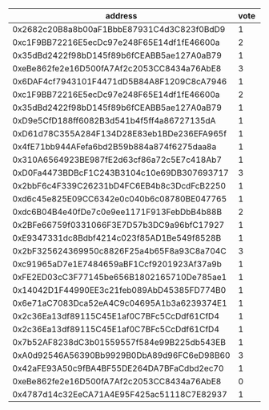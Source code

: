address|vote|timestamp|signature
---|---|---|---
0x2682c20B8a8b00aF1BbbE87931C4d3C823f0BdD9|1|1599486827|0x4885dc2e9d7fb4f8eceac8be4aac798e7a74a52c62b3e197896bfc43ee73b944713cb863370bf0de6a2e72e2bb7b49832d4c7f512598c7b1272f777cf0c4637e1b
0xc1F9BB72216E5ecDc97e248F65E14df1fE46600a|2|1599487265|0x0336501ef68367f3a5063620fd24784ebb56b2da6b04a44161520718a93ba9a66030a3d5efdd2a68852588a996eb1f60349e01df925cf2427d58dbc1ffe2d4c61c
0x35dBd2422f98bD145f89b6fCEABB5ae127A0aB79|1|1599487300|0x86a98f1691969826b1ea71f7453536236657fcca1d42f79e511f3e7f688298bb779230b2ed2a3ee0abd5729aa8ed36d9f67282bdc7984572bd1ba4683537a2921c
0xeBe862fe2e16D500fA7Af2c2053CC8434a76AbE8|3|1599488535|0xd66ab01736bdcba75cc044d32c7af3e23d653d1f6267fe36d76134873db447e94d1d1564ec2f9b981d3ab5945fa33ad9a78e7a71c60470588c23939933e274e01b
0x6DAF4cf7943101F4471dD5B84A8F1209C8cA7946|1|1599491670|0xd5c220caf467cdb54be7b76211eb59873236ec9aa32579eb589652d9548471ba47bc6c5230884c1c6ce6476042407323b14c156a0560df8d92048018aea3e2e91b
0xc1F9BB72216E5ecDc97e248F65E14df1fE46600a|2|1599492075|0x7dc4e98234834e457c02cb7c4958c9f5d1d9231129b450121c89400253930f6d3b35cf1c537f93be5866a691d5662384f36d206a8a0ec022893a4425963b31f11c
0x35dBd2422f98bD145f89b6fCEABB5ae127A0aB79|1|1599492095|0x5b8a041419fd4a38f5202d5bb32efcab59573e7707ceb24a98d4b2baab771762512f0c023097e0fcf90f1a37637303fbef35cfefdddd9267c8c771743cc357031c
0xD9e5CfD188ff6082B3d541b4f5ff4a86727135dA|1|1599492382|0xa76b12e94a1b539b7d8685c5002cdef6de4f054d4d1b8b9c69e0d5d9262adf5a0ed92b5872d2b6f280d3766ff15ee642dc3198768ac1cb3f522493e4b081930f1b
0xD61d78C355A284F134D28E83eb1BDe236EFA965f|1|1599492473|0x9d709f6c056bd955a18eaddda47cb5b2713c4f6726b849573d4eee517c46c83d1cd2d11423c03f7eff63959a7f43976a62ca572fe3197aba50c87491836ad1cf1b
0x4fE71bb944AFefa6bd2B59b884a874f6275daa8a|1|1599492568|0x673c6316d97dbb1f6aad4d94dc0f574178e7ceac8f35d2dfa6265727d7a1c9f505688429e301aa5db6ff3e4da808274a3d86cec5b4cb2c05959bb9df556317d71b
0x310A6564923BE987fE2d63cf86a72c5E7c418Ab7|1|1599492632|0x5524d2f9710093571a110d0f133076be44564907d095d8344661097eba0594a76135debe549428bd3e77f133945f50f1b97e241999b0f64c1a74315876dd3a0a1b
0xD0Fa4473BDBcF1C243B3104c10e69DB307693717|3|1599492981|0xeca7650c059b90fed8a29b75bb56b6fe9bfbec1ffac657eccf9efa3d2b83862467e02583061de8198ccbe2b67bb54c5104e1689f36ea90c12c16b28367a0115a1b
0x2bbF6c4F339C26231bD4FC6EB4b8c3DcdFcB2250|1|1599493050|0x343217730d9697c06a4163955c4ad23aa64e1555e4611c5b64efe9c633361d6d44f7a0ea0670b3269097a609ff93ba197f1867472e4e0a06b9da9c8e20671f9d1c
0xd6c45e825E09CC6342e0c040b6c08780BE047765|1|1599493296|0xfc7b4f217c0fbd2dab8354220646405ff129f692dbcebaa1c87354eee2b9943d46c1a70b33214ffedee919a320a26029d40070780eeecc39c165e3bef8607e431c
0xdc6B04B4e40fDe7c0e9ee1171F913FebDbB4b88B|2|1599493382|0x3822328268f20a59db89ff9509888df0bfe75417afde2851b7608166520e32fa0ee93fb13c9dd31013fa44d618d781d8f3fa90c7c9daa600265e1ccaf7f0d4111b
0x2BFe66759f0331066F3E7D57b3DC9a96bfC17927|1|1599493390|0x5314368f9dd85b829b944a6909816a62243c611eb50d8ac9120149342568819475ba53d81eed898950b78b47e5c04b293399d2c9bc4b0040760e9a9a587fef101b
0xE9347331dc8Bdbf4214c023f85AD1Be549f8528B|1|1599493430|0xf0d1722739d1ce0f5a23ac3a05fc810089edf9ee7627068ea39f459d86450b205f2a8610b2e33a6a8b69282f252b03ebf280a05f1ab5bbcac3ac6ccee19f37551b
0x2bF325624369950c8826F25a4b65F8a93C8a704C|3|1599493687|0xbe4223af3b3d83847ea28fab8ba711173145f2ad44303f9ef815f823a5a5ae07260c93c788460ce218e623e6dd1105d6580f795c685b7d790331118ef623b8091c
0xc91965aD7e1E7484659aBF1Ccf9201923Af37a9b|1|1599493683|0x7786d59f3847e1cfc823a21d225c396634c0f17312ad2f8cc3588b235813a2c74f379b64d3ddc3661c3b691299c7dd29e0afda37108dc00f10be2ccb5fbd2e751c
0xFE2ED03cC3F77145be656B1802165710De785ae1|1|1599493821|0x4eb0cf6ff875d5501f7aa7f98b3785b9cae51f8e1544a30cf0961ca6b91b271d5f7a39c63496e276820c238763e353721e32e876e22ab144aa47dbefd6d990a31b
0x14042D1F44990EE3c21feb089AbD45385FD774B0|1|1599493871|0x611b2954481593a5010ff456bd1c8fb81106a55efff80771f9e5ae705794bd1653dd9de3f51db89d458e308008615dd357afbc25d68d4210fdb1da2a1a56f91a1b
0x6e71aC7083Dca52eA4C9c04695A1b3a6239374E1|1|1599494618|0x6900ba906cbc27093f3aa3aeff15e2577f6296bdf658751ee67887646f8eb0d229d131a867fae2928e42684a6c9e1d0459a683c05d57f46c4a822d33902190991c
0x2c36Ea13df89115C45E1af0C7BFc5CcDdf61CfD4|1|1599494691|0x4d0d7a42553d32a603734903ae1c32d1a66cc88f78b7abe9bbafa5972821fafb08773363fa752edac69eb907287a06b1f3fd43ccccd97ad8a5298b27ba39dbf11b
0x2c36Ea13df89115C45E1af0C7BFc5CcDdf61CfD4|1|1599494815|0x2e03425782f31df72c4433c0884add19a9dac2b5337068748415ebdb3e2fa94918c80295c19701826aa539f95e37f6441978b4eb666f5371b0100ccb5d00d95c1c
0x7b52AF8238dC3b01559557f584e99B225db543EB|1|1599495569|0x3015650d435c2684ce5e15de088cc2d0251b2a464867108773d3e6adbb9d0303681722ce6d207a0e68e825fe8754c10c5eed4eab1882b7ad5abb981d570f711d1b
0xA0d92546A56390Bb9929B0DbA89d96FC6eD98B60|3|1599495584|0x1a8dba3387eb221bcedf6baa24f9efe714aac4dab72763973a20d5e5ae7ce1d276e9ce0f9c701ee1df923d8ed4c05496b861785322c3c636f7674e2aa5af2da91b
0x42aFE93A50c9fBA4BF55DE264DA7BFaCdbd2ec70|1|1599496433|0xe20f6dadff2744602dda7693d1eac2d9a62b44da064403a674e2c33ef2d7bce474f78e1774a2b3350a6025953f3e6e2e93a07e38436df7fb911d2f29cc6db3651c
0xeBe862fe2e16D500fA7Af2c2053CC8434a76AbE8|0|1599496740|0xb7f03d659c258bfe104a5282f2543cf8c21d817db9c652ab4a06c8ee98b1d2c215c146d7eb45ca393a7e4aa7a7b51759e17995deadde5d3d26a89d36a3e33ff61b
0x4787d14c32EeCA71A4E95F425ac51118C7E82937|1|1599497882|0x8406fe8ebaa77e784167b6c84ff4b1be557e7c9d58b37a0c1b442f4df0eafbd5600b4998bbd68d884df5883262921d7a00b76ef64ca82c75d4f12017744604fd1c